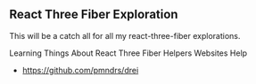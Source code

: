 ## React Three Fiber Exploration 
This will be a catch all for all my react-three-fiber explorations. 

Learning Things About React Three Fiber Helpers
Websites Help
- https://github.com/pmndrs/drei
